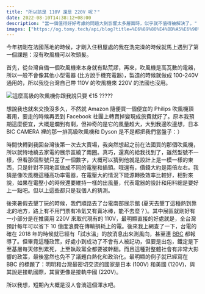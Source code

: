 ```yaml
---
title: "所以該是 110V 還是 220V 呢？"
date: 2022-08-10T14:38:12+08:00
description: "當一個值得好好考慮的問題大到影響太多層面時，似乎就不值得被解決了。"
images: ["https://og.tomy.tech/api/blog?title=%E6%89%80%E4%BB%A5%E6%98%AF%20110V%20%E9%82%84%E6%98%AF%20220V%EF%BC%9F"]
---
```


今年初剛在法國落地的時候，才剛入住租屋處的我在洗完澡的時候就馬上遇到了第一個課題：沒有吹風機可以吹頭髮。

首先，從台灣自備一個吹風機來本身就有點荒謬，再來，吹風機是高瓦數的電器，所以一般不會像其他小型電器 (比方說手機充電器)，製造的時候就做成 100-240V 通用的，所以我從台灣自己帶 110V 的吹風機來 220V 的法國也沒用。

![這麼高級的吹風機你跟我說只要 €15 ?????](hair-dryer.png "這麼高級的吹風機你跟我說只要 €15 ?????")

想說我也就來交換沒多久，不然就 Amazon 隨便買一個便宜的 Philips 吹風機頂著用，要走的時候再丟到 Facebook 社團上轉賣掉變現成旅費就好了。原本我預期這麼便宜，大概是爛到有剩，但神奇的是它的風量超大，大到我邊吹邊想，日本 BIC CAMERA 裡的那一排高級吹風機和 Dyson 是不是都把我們當盤子：）

時間快轉到我回台灣後第一次去大賣場，我突然想起之前在法國買的那個吹風機，所以就特地繞去家電的展示區繞了兩圈。真巧，還真的給我找到了，雖然型號不一樣，但看那個型號只差了一個數字，大概可以猜到他就是設計上是一模一樣的東西，只是針對不同地區做成不同的電壓和插頭。哦還有，價錢大約是兩倍左右。我猜是像吹風機這種高功率電器，在電壓大的情況下能源轉換效率比較好，相對來說，如果在電壓小的時候還要維持一樣的出風量，代表電器的設計和用料總是要好上一點吧。但以上這些都只是我個人的猜測。

後來暑假去墾丁玩的時候，我們順路去了台電南部展示館 (夏天去墾丁這種熱到靠北的地方，路上有不用門票有冷氣又有賣冰棒，能不去麼？)。其中展區就剛好有一小部分是在推廣用 220V 來取代現有的 110V，最明顯直接的好處就是，全台灣預計每年可以省下 10 億度浪費在傳輸損耗上的電。後來我上網查了一下，台電的確在 2018 年的時候就已經有「試水溫」的放消息出來測風向，甚至連 [BBC](https://web.archive.org/web/20220831182933/https://www.bbc.com/zhongwen/trad/45876874) 都報導了。但畢竟這種政策，好處小到成功了不會有人被記功，但要是出包，鐵定是下至基層每天修到累死，上至執政黨全都要被幹翻。而且這種對整體社會有非常大影響的政策，最後當然也免不了議題白熱化和政治化。最明顯的例子就已經寫在 BBC 的標題了：明明和台灣最密切交流的國家是日本 (100V) 和美國 (120V)，與其說是接軌國際，其實更像是接軌中國 (220V)。

所以我想，短期內大概是沒人會淌這個渾水吧。
